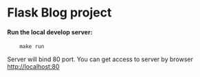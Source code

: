 # Flask Blog project

#### Run the local develop server:
	    make run

Server will bind 80 port. You can get access to server by browser [http://localhost:80](http://localhost:80)
